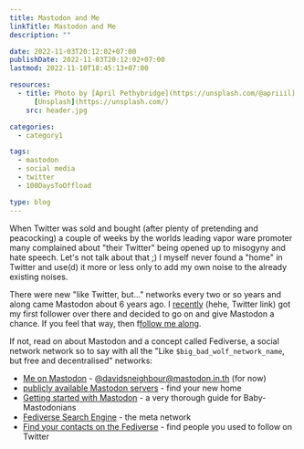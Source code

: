 ```yaml
---
title: Mastodon and Me
linkTitle: Mastodon and Me
description: ""

date: 2022-11-03T20:12:02+07:00
publishDate: 2022-11-03T20:12:02+07:00
lastmod: 2022-11-10T18:45:13+07:00

resources:
  - title: Photo by [April Pethybridge](https://unsplash.com/@apriiil) via
      [Unsplash](https://unsplash.com/)
    src: header.jpg

categories:
  - category1

tags:
  - mastodon
  - social media
  - twitter
  - 100DaysToOffload

type: blog
---
```


When Twitter was sold and bought (after plenty of pretending and peacocking) a couple of weeks by the worlds leading vapor ware promoter many complained about "their Twitter" being opened up to misogyny and hate speech. Let's not talk about that ;) I myself never found a "home" in Twitter and use(d) it more or less only to add my own noise to the already existing noises.

There were new "like Twitter, but…" networks every two or so years and along came Mastodon about 6 years ago. I [recently](https://twitter.com/davidsneighbour/status/1586016108477222912) (hehe, Twitter link) got my first follower over there and decided to go on and give Mastodon a chance. If you feel that way, then f[follow me along](https://mastodon.in.th/@davidsneighbour).

If not, read on about Mastodon and a concept called Fediverse, a social network network so to say with all the "Like `$big_bad_wolf_network_name`, but free and decentralised" networks:

- [Me on Mastodon](https://mastodon.in.th/@davidsneighbour) - [@davidsneighbour@mastodon.in.th](https://mastodon.in.th/@davidsneighbour) (for now)
- [publicly available Mastodon servers](https://joinmastodon.org/servers) - find your new home
- [Getting started with Mastodon](https://2ality.com/2022/10/mastodon-getting-started.html) - a very thorough guide for Baby-Mastodonians
- [Fediverse Search Engine](https://fediverse.info/explore/people) - the meta network
- [Find your contacts on the Fediverse](https://fedifinder.glitch.me/) - find people you used to follow on Twitter

